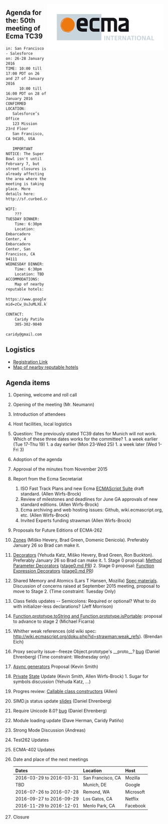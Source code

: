<img src="../images/Ecma_RVB-003.jpg"
     align="right" alt="" />

## Agenda for the: 50th meeting of Ecma TC39

    in: San Francisco - Salesforce
    on: 26-28 January 2016
    TIME: 10:00 till 17:00 PDT on 26 and 27 of January 2016
          10:00 till 16:00 PDT on 28 of January 2016
    CONFIRMED LOCATION:
       Salesforce’s Office
       123 Mission 23rd Floor
       San Francisco, CA 94105, USA

       IMPORTANT NOTICE: The Super Bowl isn't until February 7, but street closures is already affecting the area where the meeting is taking place. More details here: http://sf.curbed.com/archives/2016/01/22/get_ready_super_bowl_street_closures_start_tomorrow.php

    WIFI:
        ???
    TUESDAY DINNER:
        Time: 6:30pm
        Location: Embarcadero Center, 4 Embarcadero Center, San Francisco, CA 94111
    WEDNESDAY DINNER:
        Time: 6:30pm
        Location: TBD
    ACCOMMODATIONS:
        Map of nearby reputable hotels:
        https://www.google.com/maps/d/edit?mid=zCw_UuJuMLXE.k7jLE43b3qhE&usp=sharing

    CONTACT:
        Caridy Patiño
        305-302-9840
        caridy@gmail.com

## Logistics

- [Registration Link](https://ecma-international.doodle.com/poll/swz9zuggvuzarg6f)
- [Map of nearby reputable hotels](https://www.google.com/maps/d/edit?mid=zCw_UuJuMLXE.k7jLE43b3qhE&usp=sharing)

## Agenda items

1. Opening, welcome and roll call
  1. Opening of the meeting (Mr. Neumann)
  1. Introduction of attendees
  1. Host facilities, local logistics
  1. Question: The previously stated TC39 dates for Munich will not work. Which of these three dates works for the committee?
    1. a week earlier (Tue 17-Thu 19)
    1. a day earlier (Mon 23-Wed 25)
    1. a week later (Wed 1-Fri 3)
1. Adoption of the agenda
1. Approval of the minutes from November 2015
1. Report from the Ecma Secretariat
    1. ISO Fast Track Plans and new Ecma [ECMAScript Suite](https://members.ecma-international.org/get.php?group=TC39&file=2016_sub_tc39-2016-003.doc) draft standard. (Allen Wirfs-Brock)
    1. Review of milestones and deadlines for June GA approvals of new standard editions. (Allen Wirfs-Brock)
    1. Ecma archiving and web hosting issues: Github, wiki.ecmascript.org, etc. (Allen Wirfs-Brock)
    1. Invited Experts funding strawman (Allen Wirfs-Brock)
1. Proposals for Future Editions of ECMA-262
  1. [Zones](https://docs.google.com/presentation/d/1H3E2ToJ8VHgZS8eS6bRv-vg5OksObj5wv6gyzJJwOK0/edit#slide=id.p) (Miško Hevery, Brad Green, Domenic Denicola). Preferably January 26 so Brad can make it.
  1. [Decorators](https://github.com/wycats/javascript-decorators) (Yehuda Katz, Miško Hevery, Brad Green, Ron Buckton). Preferably January 26 so Brad can make it.
    1. Stage 0 proposal: [Method Parameter Decorators](https://goo.gl/r1XT9b) ([stage0.md PR](https://github.com/tc39/ecma262/pull/323))
    2. Stage 0 proposal: [Function Expression Decorators](https://goo.gl/8MmCMG) ([stage0.md PR](https://github.com/tc39/ecma262/pull/324))
  1. Shared Memory and Atomics (Lars T Hansen, Mozilla) [Spec materials](https://github.com/lars-t-hansen/ecmascript_sharedmem).  Discussion of concerns raised at September 2015 meeting, proposal to move to Stage 2. (Time constraint: Tuesday Only)
  1. Class fields updates -- Semicolons: Required or optional? What to do with initializer-less declarations? (Jeff Morrison)
  1. [Function.prototype.toString and Function.prototype.isPortable](https://github.com/michaelficarra/Function-prototype-toString-revision): proposal to advance to stage 2 (Michael Ficarra)
  1. Whither weak references (old wiki spec: http://wiki.ecmascript.org/doku.php?id=strawman:weak_refs). (Brendan Eich)
  1. Proxy security issue--freeze Object.prototype's \_\_proto\_\_? [bug](https://github.com/tc39/ecma262/issues/272) (Daniel Ehrenberg) (Time constraint: Wednesday only)
  1. [Async generators](https://github.com/zenparsing/async-iteration) Proposal (Kevin Smith)
  1. [Private](https://github.com/zenparsing/es-private-fields) [State](https://github.com/wycats/javascript-private-state) Update (Kevin Smith, Allen Wirfs-Brock)
    1. Sugar for symbols discussion (Yehuda Katz, ...)
  1. Progres review: [Callable class constructors](https://github.com/tc39/ecma262/blob/master/workingdocs/callconstructor.md) (Allen)
  1. SIMD.js status update [slides](https://docs.google.com/presentation/d/1tREM-eLjadnXZogdKXlTWY8XzicXgylI_GlIxxsMNzc/edit)  (Daniel Ehrenberg)
  1. Require Unicode 8.0? [bug](https://github.com/tc39/ecma262/pull/300) (Daniel Ehrenberg)
  1. Module loading update (Dave Herman, Caridy Patiño)
1. Strong Mode Discussion (Andreas)
1. Test262 Updates
1. ECMA-402 Updates
1. Date and place of the next meetings

    | Dates                    | Location          | Host       |
    |--------------------------|-------------------|------------|
    | 2016-03-29 to 2016-03-31 | San Francisco, CA | Mozilla    |
    | TBD                      | Munich, DE        | Google     |
    | 2016-07-26 to 2016-07-28 | Remond, WA        | Microsoft  |
    | 2016-09-27 to 2016-09-29 | Los Gatos, CA     | Netflix    |
    | 2016-11-29 to 2016-12-01 | Menlo Park, CA    | Facebook   |

1. Closure
